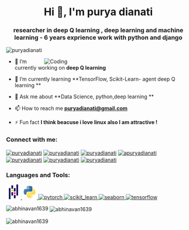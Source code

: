 <h1 align="center">Hi 👋, I'm purya dianati</h1>
<h3 align="center">researcher in deep Q learning , deep learning and machine learning - 6 years exprience work with python and django</h3>
<p align="left"> <img src="https://komarev.com/ghpvc/?username=puryadianati&label=Profile%20views&color=blueviolet&style=flat" alt="puryadianati" /> </p>
<img align="right" alt="Coding" width="400" src="http://cdn.dribbble.com/users/1162077/screenshots/3848914/programmer.gif">


- 🔭 I’m currently working on **deep Q learning**

- 🌱 I’m currently learning **TensorFlow, Scikit-Learn- agent deep Q learning **

- 💬 Ask me about **Data Science, python,deep learning **

- 📫 How to reach me **puryadianati@gmail.com**

- ⚡ Fun fact **I think beacuse i love linux also  I am attractive !**

<h3 align="left">Connect with me:</h3>
<p align="left">
<a href="" target="blank"><img align="center" src="https://raw.githubusercontent.com/rahuldkjain/github-profile-readme-generator/master/src/images/icons/Social/twitter.svg" alt="puryadianati" height="30" width="40" /></a>
<a href="https://www.linkedin.com/in/purya-dianati/" target="blank"><img align="center" src="https://raw.githubusercontent.com/rahuldkjain/github-profile-readme-generator/master/src/images/icons/Social/linked-in-alt.svg" alt="puryadianati" height="30" width="40" /></a>
<a href="" target="blank"><img align="center" src="https://raw.githubusercontent.com/rahuldkjain/github-profile-readme-generator/master/src/images/icons/Social/kaggle.svg" alt="puryadianati" height="30" width="40" /></a>
<a href="" target="blank"><img align="center" src="https://raw.githubusercontent.com/rahuldkjain/github-profile-readme-generator/master/src/images/icons/Social/facebook.svg" alt="apuryadianati" height="30" width="40" /></a>
<a href="" target="blank"><img align="center" src="https://raw.githubusercontent.com/rahuldkjain/github-profile-readme-generator/master/src/images/icons/Social/instagram.svg" alt="puryadianati" height="30" width="40" /></a>
<a href="" target="blank"><img align="center" src="https://raw.githubusercontent.com/rahuldkjain/github-profile-readme-generator/master/src/images/icons/Social/hackerrank.svg" alt="puryadianati" height="30" width="40" /></a>
<a href="" target="blank"><img align="center" src="https://raw.githubusercontent.com/rahuldkjain/github-profile-readme-generator/master/src/images/icons/Social/leet-code.svg" alt="puryadianati" height="30" width="40" /></a>


<h3 align="left">Languages and Tools:</h3>
<p align="left">   <a href="https://pandas.pydata.org/" target="_blank" rel="noreferrer"> <img src="https://raw.githubusercontent.com/devicons/devicon/2ae2a900d2f041da66e950e4d48052658d850630/icons/pandas/pandas-original.svg" alt="pandas" width="40" height="40"/> </a> <a href="https://www.python.org" target="_blank" rel="noreferrer"> <img src="https://raw.githubusercontent.com/devicons/devicon/master/icons/python/python-original.svg" alt="python" width="40" height="40"/> </a> <a href="https://pytorch.org/" target="_blank" rel="noreferrer"> <img src="https://www.vectorlogo.zone/logos/pytorch/pytorch-icon.svg" alt="pytorch" width="40" height="40"/> </a>  <a href="https://scikit-learn.org/" target="_blank" rel="noreferrer"> <img src="https://upload.wikimedia.org/wikipedia/commons/0/05/Scikit_learn_logo_small.svg" alt="scikit_learn" width="40" height="40"/> </a> <a href="https://seaborn.pydata.org/" target="_blank" rel="noreferrer"> <img src="https://seaborn.pydata.org/_images/logo-mark-lightbg.svg" alt="seaborn" width="40" height="40"/> </a> <a href="https://www.tensorflow.org" target="_blank" rel="noreferrer"> <img src="https://www.vectorlogo.zone/logos/tensorflow/tensorflow-icon.svg" alt="tensorflow" width="40" height="40"/> </a> </p>

<p><img align="left" src="https://github-readme-stats.vercel.app/api/top-langs?username=puryadianati&show_icons=true&locale=en&layout=compact" alt="abhinavan1639" /></p>

<p>&nbsp;<img align="center" src="https://github-readme-stats.vercel.app/api?username=puryadianati&show_icons=true&locale=en" alt="abhinavan1639" /></p>

<p><img align="center" src="https://github-readme-streak-stats.herokuapp.com/?user=puryadianati&" alt="abhinavan1639" /></p>
